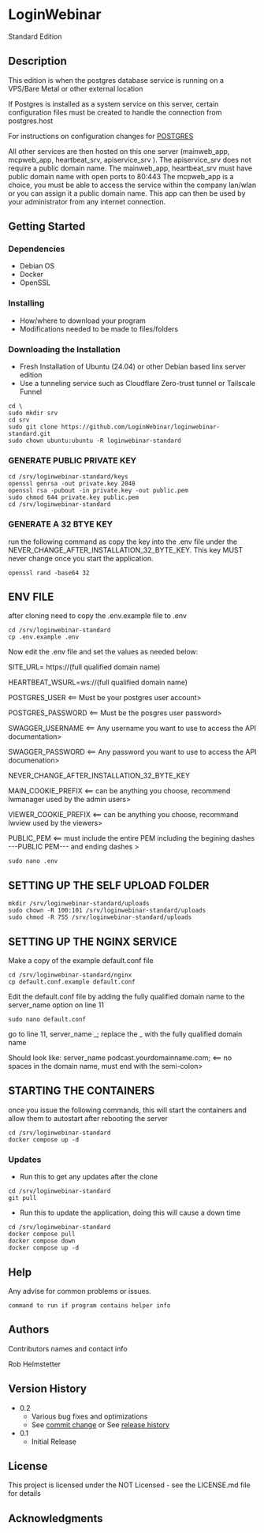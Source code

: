 # LoginWebinar

Standard Edition

## Description

This edition is when the postgres database service is running on a VPS/Bare Metal or other external location

If Postgres is installed as a system service on this server, certain configuration files must be created to handle the connection from postgres.host

For instructions on configuration changes for [POSTGRES](postgres.system.configuration.md)

All other services are then hosted on this one server (mainweb_app, mcpweb_app, heartbeat_srv, apiservice_srv ). 
The apiservice_srv does not require a public domain name.
The mainweb_app, heartbeat_srv must have public domain name with open ports to 80:443
The mcpweb_app is a choice, you must be able to access the service within the company lan/wlan or you can assign it a public domain name. This app can then be used by your administrator from any internet connection.


## Getting Started

### Dependencies

* Debian OS
* Docker
* OpenSSL

### Installing

* How/where to download your program
* Modifications needed to be made to files/folders

### Downloading the Installation

* Fresh Installation of Ubuntu (24.04) or other Debian based linx server edition
* Use a tunneling service such as Cloudflare Zero-trust tunnel or Tailscale Funnel

```
cd \
sudo mkdir srv
cd srv
sudo git clone https://github.com/LoginWebinar/loginwebinar-standard.git
sudo chown ubuntu:ubuntu -R loginwebinar-standard
```

### GENERATE PUBLIC PRIVATE KEY


```
cd /srv/loginwebinar-standard/keys
openssl genrsa -out private.key 2048
openssl rsa -pubout -in private.key -out public.pem
sudo chmod 644 private.key public.pem
cd /srv/loginwebinar-standard

```

### GENERATE A 32 BTYE KEY

run the following command as copy the key into the .env file under the NEVER_CHANGE_AFTER_INSTALLATION_32_BYTE_KEY.
This key MUST never change once you start the application.

```
openssl rand -base64 32
```

## ENV FILE

after cloning need to copy the .env.example file to .env

```
cd /srv/loginwebinar-standard
cp .env.example .env
```

Now edit the .env file and set the values as needed below:

SITE_URL= https://(full qualified domain name)

HEARTBEAT_WSURL=ws://(full qualified domain name)

POSTGRES_USER   <== Must be your postgres user account>

POSTGRES_PASSWORD <== Must be the posgres user password>

SWAGGER_USERNAME  <== Any username you want to use to access the API documentation>

SWAGGER_PASSWORD  <== Any password you want to use to access the API documenation>

NEVER_CHANGE_AFTER_INSTALLATION_32_BYTE_KEY 

MAIN_COOKIE_PREFIX  <== can be anything you choose, recommend lwmanager used by the admin users>

VIEWER_COOKIE_PREFIX  <== can be anything you choose, recommand lwview  used by the viewers>

PUBLIC_PEM  <== must include the entire PEM including the begining dashes ---PUBLIC PEM--- and ending dashes  >


```
sudo nano .env
```

## SETTING UP THE SELF UPLOAD FOLDER

```
mkdir /srv/loginwebinar-standard/uploads
sudo chown -R 100:101 /srv/loginwebinar-standard/uploads
sudo chmod -R 755 /srv/loginwebinar-standard/uploads
```

## SETTING UP THE NGINX SERVICE

Make a copy of the example default.conf file

```
cd /srv/loginwebinar-standard/nginx
cp default.conf.example default.conf
```

Edit the default.conf file by adding the fully qualified domain name to the server_name option on line 11

```
sudo nano default.conf
```

go to line 11, server_name _;  replace the _ with the fully qualified domain name

Should look like:   server_name podcast.yourdomainname.com;   <== no spaces in the domain name, must end with the semi-colon>



## STARTING THE CONTAINERS

once you issue the following commands, this will start the containers
and allow them to autostart after rebooting the server

```
cd /srv/loginwebinar-standard
docker compose up -d
```



### Updates

* Run this to get any updates after the clone

```
cd /srv/loginwebinar-standard
git pull
```

* Run this to update the application, doing this will cause a down time

```
cd /srv/loginwebinar-standard
docker compose pull
docker compose down
docker compose up -d
```


## Help

Any advise for common problems or issues.

```
command to run if program contains helper info
```

## Authors

Contributors names and contact info

Rob Helmstetter


## Version History

* 0.2
    * Various bug fixes and optimizations
    * See [commit change]() or See [release history]()
* 0.1
    * Initial Release

## License

This project is licensed under the NOT Licensed - see the LICENSE.md file for details

## Acknowledgments




